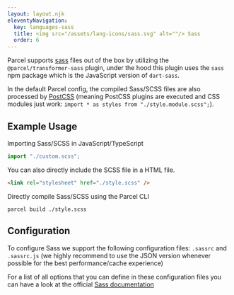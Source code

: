 ```yaml
---
layout: layout.njk
eleventyNavigation:
  key: languages-sass
  title: <img src="/assets/lang-icons/sass.svg" alt=""/> Sass
  order: 6
---
```


Parcel supports [sass](https://sass-lang.com/) files out of the box by utilizing the `@parcel/transformer-sass` plugin, under the hood this plugin uses the `sass` npm package which is the JavaScript version of `dart-sass`.

In the default Parcel config, the compiled Sass/SCSS files are also processed by [PostCSS](/languages/postcss) (meaning PostCSS plugins are executed and CSS modules just work: `import * as styles from "./style.module.scss";`).

## Example Usage

Importing Sass/SCSS in JavaScript/TypeScript

```js
import "./custom.scss";
```

You can also directly include the SCSS file in a HTML file.

```html
<link rel="stylesheet" href="./style.scss" />
```

Directly compile Sass/SCSS using the Parcel CLI

```
parcel build ./style.scss
```

## Configuration

To configure Sass we support the following configuration files: `.sassrc` and `.sassrc.js` (we highly recommend to use the JSON version whenever possible for the best performance/cache experience)

For a list of all options that you can define in these configuration files you can have a look at the official [Sass documentation](https://sass-lang.com/documentation/js-api#options)
